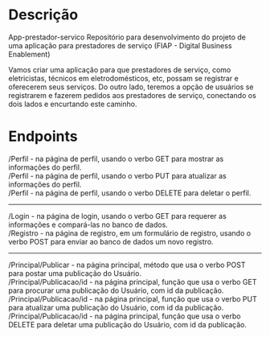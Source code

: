<h1>Descrição</h1>

App-prestador-servico
Repositório para desenvolvimento do projeto de uma aplicação para prestadores de serviço (FIAP - Digital Business Enablement)

Vamos criar uma aplicação para que prestadores de serviço, como eletricistas, técnicos em eletrodomésticos, etc, possam se registrar e oferecerem seus serviços.
Do outro lado, teremos a opção de usuários se registrarem e fazerem pedidos aos prestadores de serviço, conectando os dois lados e encurtando este caminho.



<h1>Endpoints</h1>


/Perfil - na página de perfil, usando o verbo GET para mostrar as informações do perfil.
<br>
/Perfil - na página de perfil, usando o verbo PUT para atualizar as informações do perfil.
<br>
/Perfil - na página de perfil, usando o verbo DELETE para deletar o perfil.
<hr>
/Login -  na página de login, usando o verbo GET para requerer as informações e compará-las no banco de dados.
<br>
/Registro - na página de registro, em um formulário de registro, usando o verbo POST para enviar ao banco de dados um novo registro.
<hr> 
/Principal/Publicar - na página principal, método que usa o verbo POST para postar uma publicação do Usuário.
<br>
/Principal/Publicacao/id - na página principal, função que usa o verbo GET para procurar uma publicação do Usuário, com id da publicação.
/Principal/Publicacao/id - na página principal, função que usa o verbo PUT para atualizar uma publicação do Usuário, com id da publicação.
/Principal/Publicacao/id - na página principal, função que usa o verbo DELETE para deletar uma publicação do Usuário, com id da publicação.
